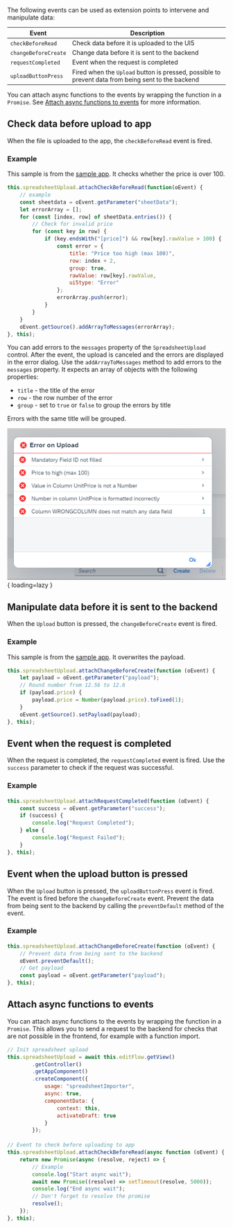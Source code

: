 The following events can be used as extension points to intervene and manipulate data:

| Event                | Description                                                                                        |
| -------------------- | -------------------------------------------------------------------------------------------------- |
| `checkBeforeRead`    | Check data before it is uploaded to the UI5                                                        |
| `changeBeforeCreate` | Change data before it is sent to the backend                                                       |
| `requestCompleted`   | Event when the request is completed                                                                |
| `uploadButtonPress`  | Fired when the `Upload` button is pressed, possible to prevent data from being sent to the backend |

You can attach async functions to the events by wrapping the function in a `Promise`. See [Attach async functions to events](#attach-async-functions-to-events) for more information.

## Check data before upload to app

When the file is uploaded to the app, the `checkBeforeRead` event is fired.

### Example

This sample is from the [sample app](https://github.com/spreadsheetimporter/ui5-cc-spreadsheetimporter/blob/47d22cdc42aa1cacfd797bdc0e025b830330dc5e/examples/packages/ordersv4fe/webapp/ext/ObjectPageExtController.js#L24-L42). It checks whether the price is over 100.

```javascript
this.spreadsheetUpload.attachCheckBeforeRead(function(oEvent) {
    // example
    const sheetdata = oEvent.getParameter("sheetData");
    let errorArray = [];
    for (const [index, row] of sheetData.entries()) {
        // Check for invalid price
        for (const key in row) {
            if (key.endsWith("[price]") && row[key].rawValue > 100) {
                const error = {
                    title: "Price too high (max 100)",
                    row: index + 2,
                    group: true,
                    rawValue: row[key].rawValue,
                    ui5type: "Error"
                };
                errorArray.push(error);
            }
        }
    }
    oEvent.getSource().addArrayToMessages(errorArray);
}, this);
```

You can add errors to the `messages` property of the `SpreadsheetUpload` control. After the event, the upload is canceled and the errors are displayed in the error dialog. Use the `addArrayToMessages` method to add errors to the `messages` property. It expects an array of objects with the following properties:

- `title` - the title of the error
- `row` - the row number of the error
- `group` - set to `true` or `false` to group the errors by title

Errors with the same title will be grouped.

![Error Dialog](./../images/error_dialog.png){ loading=lazy }

## Manipulate data before it is sent to the backend

When the `Upload` button is pressed, the `changeBeforeCreate` event is fired.

### Example

This sample is from the [sample app](https://github.com/spreadsheetimporter/ui5-cc-spreadsheetimporter/blob/47d22cdc42aa1cacfd797bdc0e025b830330dc5e/examples/packages/ordersv4fe/webapp/ext/ObjectPageExtController.js#L45-L52). It overwrites the payload.

```javascript
this.spreadsheetUpload.attachChangeBeforeCreate(function (oEvent) {
    let payload = oEvent.getParameter("payload");
    // Round number from 12.56 to 12.6
    if (payload.price) {
        payload.price = Number(payload.price).toFixed(1);
    }
    oEvent.getSource().setPayload(payload);
}, this);
```

## Event when the request is completed

When the request is completed, the `requestCompleted` event is fired. Use the `success` parameter to check if the request was successful.

### Example

```javascript
this.spreadsheetUpload.attachRequestCompleted(function (oEvent) {
    const success = oEvent.getParameter("success");
    if (success) {
        console.log("Request Completed");
    } else {
        console.log("Request Failed");
    }
}, this);
```

## Event when the upload button is pressed

When the `Upload` button is pressed, the `uploadButtonPress` event is fired. The event is fired before the `changeBeforeCreate` event. Prevent the data from being sent to the backend by calling the `preventDefault` method of the event.

### Example

```javascript
this.spreadsheetUpload.attachChangeBeforeCreate(function (oEvent) {
    // Prevent data from being sent to the backend
    oEvent.preventDefault();
    // Get payload
    const payload = oEvent.getParameter("payload");
}, this);
```

## Attach async functions to events

You can attach async functions to the events by wrapping the function in a `Promise`. This allows you to send a request to the backend for checks that are not possible in the frontend, for example with a function import.

```javascript
// Init spreadsheet upload
this.spreadsheetUpload = await this.editFlow.getView()
        .getController()
        .getAppComponent()
        .createComponent({
            usage: "spreadsheetImporter",
            async: true,
            componentData: {
                context: this,
                activateDraft: true
            }
        });

// Event to check before uploading to app
this.spreadsheetUpload.attachCheckBeforeRead(async function (oEvent) {
    return new Promise(async (resolve, reject) => {
        // Example
        console.log("Start async wait");
        await new Promise((resolve) => setTimeout(resolve, 5000));
        console.log("End async wait");
        // Don't forget to resolve the promise
        resolve();
    });
}, this);
```
